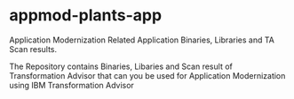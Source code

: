 # appmod-plants-app
Application Modernization Related Application Binaries, Libraries and TA Scan results.

The Repository contains Binaries, Libaries and Scan result of Transformation Advisor that can you be used for Application Modernization using IBM Transformation Advisor
